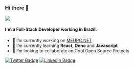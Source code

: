 ### Hi there 👋

![](https://komarev.com/ghpvc/?username=marchiore&color=green)

#### I'm a Full-Stack Developer working in Brazil.

- 🔭 I’m currently working on [MEUPC.NET](https://meupc.net)
- 🌱 I’m currently learning **React**, **Deno** and **Javascript**
- 👯 I’m looking to collaborate on Cool Open Source Projects

[![Twitter Badge](https://img.shields.io/badge/-Twitter-1ca0f1?style=flat-square&labelColor=1ca0f1&logo=twitter&logoColor=white&link=https://twitter.com/marchiore)](https://twitter.com/marchiore)
[![Linkedin Badge](https://img.shields.io/badge/-LinkedIn-blue?style=flat-square&logo=Linkedin&logoColor=white&link=https://www.linkedin.com/in/matheus-zorzete-marchiore-43266b30/)](https://www.linkedin.com/in/matheus-zorzete-marchiore-43266b30/)
